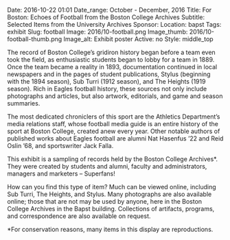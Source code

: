 Date: 2016-10-22 01:01 
Date_range: October - December, 2016
Title: For Boston: Echoes of Football from the Boston College Archives 
Subtitle: Selected Items from the University Archives
Sponsor:
Location: bapst
Tags: exhibit
Slug: football
Image: 2016/10-football.png
Image_thumb: 2016/10-football-thumb.png
Image_alt: Exhibit poster
Active: no
Style: middle_top

The record of Boston College’s gridiron history began before a team even took the field, as enthusiastic students began to lobby for a team in 1889. Once the team became a reality in 1893, documentation continued in local newspapers and in the pages of student publications, Stylus (beginning with the 1894 season), Sub Turri (1912 season), and The Heights (1919 season). Rich in Eagles football history, these sources not only include photographs and articles, but also artwork, editorials, and game and season summaries. 

The most dedicated chroniclers of this sport are the Athletics Department’s media relations staff, whose football media guide is an entire history of the sport at Boston College, created anew every year. Other notable authors of published works about Eagles football are alumni Nat Hasenfus ’22 and Reid Oslin ’68, and sportswriter Jack Falla.

This exhibit is a sampling of records held by the Boston College Archives*. They were created by students and alumni, faculty and administrators, managers and marketers – Superfans! 

How can you find this type of item? Much can be viewed online, including Sub Turri, The Heights, and Stylus. Many photographs are also available online; those that are not may be used by anyone, here in the Boston College Archives in the Bapst building. Collections of artifacts, programs, and correspondence are also available on request. 

*For conservation reasons, many items in this display are reproductions.
